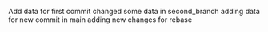 Add data for first commit
changed some data in second_branch
adding data for new commit in main
adding new changes for rebase 

